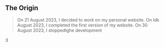 
## The Origin
> On 21 August 2023, I decided to work on my personal website.
> On Idk August 2023, I completed the first version of my website.
> On 30 August 2023, I stoppedtghe development

:)

